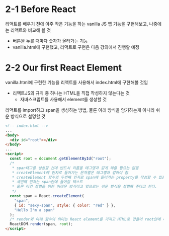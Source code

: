 # 2-1 Before React

리액트를 배우기 전에 아주 작은 기능을 하는 vanilla JS 앱 기능을 구현해보고, 나중에는 리액트와 비교해 볼 것

- 버튼을 누를 때마다 숫자가 올라가는 기능
- vanilla.html에 구현했고, 리액트로 구현은 다음 강의에서 진행할 예정

# 2-2 Our first React Element

vanilla.html에 구현한 기능을 리액트를 사용해서 index.html에 구현해볼 것임

- 리액트JS의 규칙 중 하나는 HTML을 직접 작성하지 않는다는 것
  - 자바스크립트를 사용해서 element를 생성할 것

리액트를 import하고 span을 생성하는 방법, 물론 아래 방식을 암기하는게 아니라 쉬운 방식으로 설명할 것

```html
<!-- index.html -->
...
<body>
  <div id="root"></div>
</body>
...
<script>
  const root = document.getElementById("root");
  /*
   * span태그를 생성할 건데 반드시 이름을 태그명과 같게 해줄 필요는 없음
   * createElement에 인자로 들어가는 문자열은 태그명과 같아야 함
   * createElement 함수의 두번째 인자로 span에 들어가는 property를 작성할 수 있음
   * 세번쨰 인자는 span안에 들어갈 텍스트
   * 물론 이건 설명을 위한 어려운 방식이고 앞으로는 쉬운 방식을 설명해 준다고 한다.
   */
  const span = React.createElement(
    "span",
    { id: "sexy-span", style: { color: "red" } },
    "Hello I'm a span"
  );
  /* render와 아래 함수의 의미는 React element를 가지고 HTML로 만들어 root안에 배치한다는 것 */
  ReactDOM.render(span, root);
</script>
```
